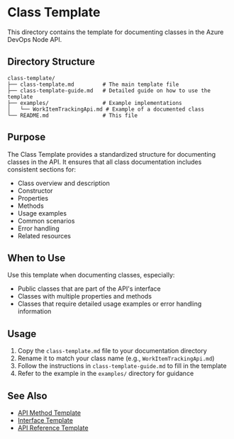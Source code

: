 # Class Template

This directory contains the template for documenting classes in the Azure DevOps Node API.

## Directory Structure

```
class-template/
├── class-template.md         # The main template file
├── class-template-guide.md   # Detailed guide on how to use the template
├── examples/                 # Example implementations
│   └── WorkItemTrackingApi.md # Example of a documented class
└── README.md                 # This file
```

## Purpose

The Class Template provides a standardized structure for documenting classes in the API. It ensures that all class documentation includes consistent sections for:

- Class overview and description
- Constructor
- Properties
- Methods
- Usage examples
- Common scenarios
- Error handling
- Related resources

## When to Use

Use this template when documenting classes, especially:

- Public classes that are part of the API's interface
- Classes with multiple properties and methods
- Classes that require detailed usage examples or error handling information

## Usage

1. Copy the `class-template.md` file to your documentation directory
2. Rename it to match your class name (e.g., `WorkItemTrackingApi.md`)
3. Follow the instructions in `class-template-guide.md` to fill in the template
4. Refer to the example in the `examples/` directory for guidance

## See Also

- [API Method Template](../api-method-template/)
- [Interface Template](../interface-template/)
- [API Reference Template](../api-reference-template/) 